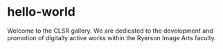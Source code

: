 # hello-world
Welcome to the CLSR gallery. We are dedicated to the development and promotion of digitally active works within the Ryerson Image Arts faculty.
